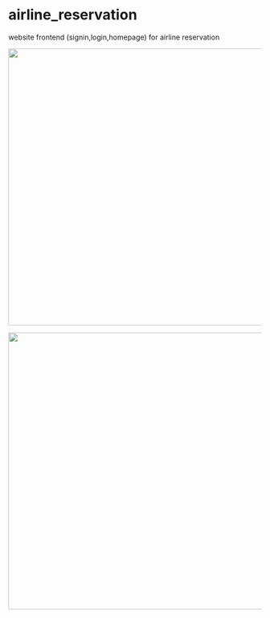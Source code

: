 # airline_reservation
website frontend (signin,login,homepage) for airline reservation

<p align="center">
<img src="login.gif"Title" "width="1200" height="550" />
</p>

<p align="center">
<img src="mainpage.gif"Title" "width="1200" height="550" />
</p>


